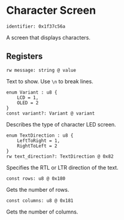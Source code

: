 # Character Screen

    identifier: 0x1f37c56a

A screen that displays characters.

## Registers

    rw message: string @ value

Text to show. Use `\n` to break lines.

    enum Variant : u8 {
        LCD = 1,
        OLED = 2
    }
    const variant?: Variant @ variant

Describes the type of character LED screen.

    enum TextDirection : u8 {
        LeftToRight = 1,
        RightToLeft = 2
    }
    rw text_direction?: TextDirection @ 0x82

Specifies the RTL or LTR direction of the text.

    const rows: u8 @ 0x180

Gets the number of rows.

    const columns: u8 @ 0x181

Gets the number of columns.
